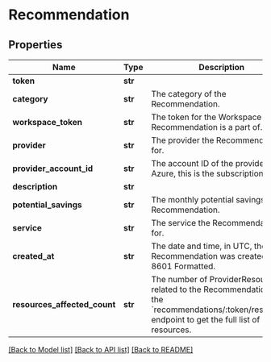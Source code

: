 # Recommendation

## Properties
Name | Type | Description | Notes
------------ | ------------- | ------------- | -------------
**token** | **str** |  | [optional] 
**category** | **str** | The category of the Recommendation. | [optional] 
**workspace_token** | **str** | The token for the Workspace the Recommendation is a part of. | [optional] 
**provider** | **str** | The provider the Recommendation is for. | [optional] 
**provider_account_id** | **str** | The account ID of the provider. For Azure, this is the subscription ID. | [optional] 
**description** | **str** |  | [optional] 
**potential_savings** | **str** | The monthly potential savings of the Recommendation. | [optional] 
**service** | **str** | The service the Recommendation is for. | [optional] 
**created_at** | **str** | The date and time, in UTC, the Recommendation was created. ISO 8601 Formatted. | [optional] 
**resources_affected_count** | **str** | The number of ProviderResources related to the Recommendation. Use the &#x60;recommendations/:token/resources&#x60; endpoint to get the full list of resources. | [optional] 

[[Back to Model list]](../README.md#documentation-for-models) [[Back to API list]](../README.md#documentation-for-api-endpoints) [[Back to README]](../README.md)


